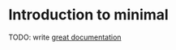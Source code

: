 # Introduction to minimal

TODO: write [great documentation](http://jacobian.org/writing/what-to-write/)
